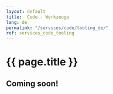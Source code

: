 ```yaml
---
layout: default
title:  Code - Werkzeuge
lang: de
permalink: "/services/code/tooling_de/"
ref: services_code_tooling
---
```

# {{ page.title }}
## Coming soon!
